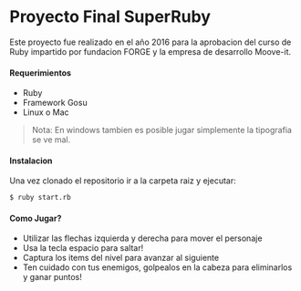 # Proyecto Final SuperRuby

Este proyecto fue realizado en el año 2016 para la aprobacion del curso de Ruby impartido por fundacion FORGE y la empresa de desarrollo Moove-it.

#### Requerimientos
  - Ruby
  - Framework Gosu
  - Linux o Mac
  
> Nota: En windows tambien es posible jugar simplemente la tipografia se ve mal.

#### Instalacion
Una vez clonado el repositorio ir a la carpeta raiz y ejecutar:
```sh
$ ruby start.rb
```

#### Como Jugar?
 - Utilizar las flechas izquierda y derecha para mover el personaje
 - Usa la tecla espacio para saltar!
 - Captura los items del nivel para avanzar al siguiente
 - Ten cuidado con tus enemigos, golpealos en la cabeza para eliminarlos y ganar puntos!
